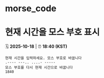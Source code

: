# morse_code
# 현재 시간을 모스 부호 표시
<!-- MORSE_TIME_START -->
🗓️ **2025-10-18** | ⏰ **18:40 (KST)**

```
현재 시간을 입력하세요. 모스 부호로 바꿉니다
.---- ---.. ....- -----
모스 부호를 다시 현재 시간으로 바꿉니다
1840
```
<!-- MORSE_TIME_END -->
